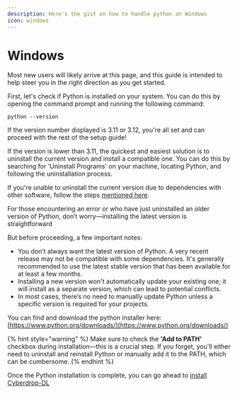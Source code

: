 ```yaml
---
description: Here's the gist on how to handle python on Windows
icon: windows
---
```


# Windows

Most new users will likely arrive at this page, and this guide is intended to help steer you in the right direction as you get started.

First, let's check if Python is installed on your system. You can do this by opening the command prompt and running the following command:

```shell
python --version
```

If the version number displayed is 3.11 or 3.12, you're all set and can proceed with the rest of the setup guide!

If the version is lower than 3.11, the quickest and easiest solution is to uninstall the current version and install a compatible one. You can do this by searching for 'Uninstall Programs' on your machine, locating Python, and following the uninstallation process.

If you're unable to uninstall the current version due to dependencies with other software, follow the steps [mentioned here](https://github.com/jbsparrow/CyberDropDownloader/issues/248).

For those encountering an error or who have just uninstalled an older version of Python, don’t worry—installing the latest version is straightforward

But before proceeding, a few important notes:

- You don’t always want the latest version of Python. A very recent release may not be compatible with some dependencies. It's generally recommended to use the latest stable version that has been available for at least a few months.
- Installing a new version won't automatically update your existing one; it will install as a separate version, which can lead to potential conflicts.
- In most cases, there’s no need to manually update Python unless a specific version is required for your projects.

You can find and download the python installer here: [https://www.python.org/downloads/](https://www.python.org/downloads/)

{% hint style="warning" %}
Make sure to check the **'Add to PATH'** checkbox during installation—this is a crucial step. If you forget, you'll either need to uninstall and reinstall Python or manually add it to the PATH, which can be cumbersome.
{% endhint %}

Once the Python installation is complete, you can go ahead to [install Cyberdrop-DL](../cyberdrop-dl-install.md)
